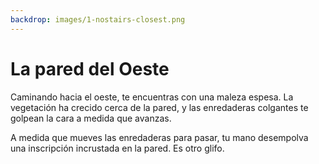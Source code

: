 ```yaml
---
backdrop: images/1-nostairs-closest.png
---
```


# La pared del Oeste

Caminando hacia el oeste, te encuentras con una maleza espesa. La vegetación ha crecido cerca de la pared, y las enredaderas colgantes te golpean la cara a medida que avanzas.

A medida que mueves las enredaderas para pasar, tu mano desempolva una inscripción incrustada en la pared. Es otro glifo.

<Item id="7" />

<Page url="398" instructions="Otro enigma. Tu guía te proporciona otra pista: '3: El Aprendizaje Automático puede ayudarte a predecir la prevalencia de este tipo de especies.'" action="Camina hacia el sur" condition="7" />

